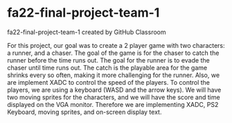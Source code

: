 # fa22-final-project-team-1
fa22-final-project-team-1 created by GitHub Classroom

For this project, our goal was to create a 2 player game with two characters: a runner, and a chaser. The goal of the game is for the chaser to catch the runner
before the time runs out. The goal for the runner is to evade the chaser until time runs out. The catch is the playable area for the game shrinks every so often, making
it more challenging for the runner. Also, we are implement XADC to control the speed of the players. To control the players, we are using a keyboard (WASD and the 
arrow keys). We will have two moving sprites for the characters, and we will have the score and time displayed on the VGA monitor. Therefore we are implementing XADC, 
PS2 Keyboard, moving sprites, and on-screen display text. 
